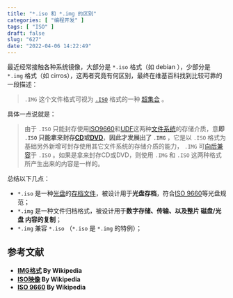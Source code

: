 ```yaml
---
title: "*.iso 和 *.img 的区别"
categories: [ "编程开发" ]
tags: [ "ISO" ]
draft: false
slug: "627"
date: "2022-04-06 14:22:49"
---
```



最近经常接触各种系统镜像，大部分是 `*.iso` 格式（如 debian ），少部分是 `*.img` 格式（如 cirros），这两者究竟有何区别，最终在维基百科找到比较可靠的一段描述：

> `.IMG` 这个文件格式可视为 [`.ISO`](https://zh.wikipedia.org/wiki/ISO_9000) 格式的一种 [超集合](https://zh.wikipedia.org/w/index.php?title=%E8%B6%85%E9%9B%86%E5%90%88&action=edit&redlink=1) 。
> 

具体一点说就是：

> 由于 `.ISO` 只能封存使用[ISO9660](https://zh.wikipedia.org/w/index.php?title=ISO9660&action=edit&redlink=1)和[UDF](https://zh.wikipedia.org/wiki/%E9%80%9A%E7%94%A8%E5%85%89%E7%A2%9F%E6%A0%BC%E5%BC%8F)这两种[文件系统](https://zh.wikipedia.org/wiki/%E6%AA%94%E6%A1%88%E7%B3%BB%E7%B5%B1)的存储介质，意**即 `.ISO` 只能拿来封存[CD](https://zh.wikipedia.org/wiki/CD)或[DVD](https://zh.wikipedia.org/wiki/DVD)**，**因此才发展出了 `.IMG`** ，它是以 `.ISO` 格式为基础另外新增可封存使用其它文件系统的存储介质的能力， `.IMG` 可[向后兼容](https://zh.wikipedia.org/wiki/%E5%90%91%E5%BE%8C%E7%9B%B8%E5%AE%B9)于 `.ISO` 。如果是拿来封存CD或DVD，则使用 `.IMG` 和 `.ISO` 这两种格式所产生出来的内容是一样的。
> 

总结以下几点：

- `*.iso` 是一种[光盘](https://zh.wikipedia.org/wiki/%E5%85%89%E7%A2%9F)的[存档文件](https://zh.wikipedia.org/wiki/%E5%AD%98%E6%A1%A3%E6%96%87%E4%BB%B6)，被设计用于**光盘存档**，符合[ISO 9660](https://zh.wikipedia.org/wiki/ISO_9660)等光盘规范；
- `*.img` 是一种文件归档格式，被设计用于**数字存储、传输、以及整片 磁盘/光盘 内容的复制**；
- `*.img` 兼容 `*.iso` （`*.iso`  是  `*.img` 的特例）；

## 参考文献

- **[IMG格式](https://zh.wikipedia.org/wiki/IMG%E6%A0%BC%E5%BC%8F) By Wikipedia**
- **[ISO映像](https://zh.wikipedia.org/wiki/ISO%E6%98%A0%E5%83%8F) By Wikipedia**
- **[ISO 9660](https://zh.wikipedia.org/wiki/ISO_9660) By Wikipedia**